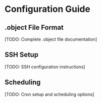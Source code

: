 # Configuration Guide

## .object File Format
[TODO: Complete .object file documentation]

## SSH Setup
[TODO: SSH configuration instructions]

## Scheduling
[TODO: Cron setup and scheduling options]
